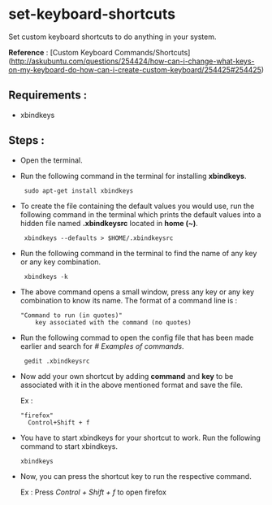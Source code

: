 # set-keyboard-shortcuts
Set custom keyboard shortcuts to do anything in your system.

**Reference** : [Custom Keyboard Commands/Shortcuts]         (http://askubuntu.com/questions/254424/how-can-i-change-what-keys-on-my-keyboard-do-how-can-i-create-custom-keyboard/254425#254425)

## Requirements :

* xbindkeys

## Steps :

* Open the terminal.
* Run the following command in the terminal for installing **xbindkeys**.

  ```  sudo apt-get install xbindkeys  ```
  
* To create the file containing the default values you would use, run the following command in the terminal 
which prints the default values into a hidden file named **.xbindkeysrc** located in **home (~)**.

  ```  xbindkeys --defaults > $HOME/.xbindkeysrc  ```
* Run the following command in the terminal to find the name of any key or any key combination. 

  ```  xbindkeys -k  ```
* The above command opens a small window, press any key or any key combination to know its name. The format of a command line is :
  
  ```  
  "Command to run (in quotes)"
      key associated with the command (no quotes)  
  ```
* Run the following commad to open the config file that has been made earlier and search for *# Examples of commands*.

  ```  gedit .xbindkeysrc  ```
* Now add your own shortcut by adding **command** and **key** to be associated with it in the above mentioned format and save the file. 

  Ex :

  ``` 
  "firefox"
    Control+Shift + f
  ```
* You have to start xbindkeys for your shortcut to work. Run the following command to start xbindkeys.

  ``` xbindkeys ```
* Now, you can press the shortcut key to run the respective command. 
  
  Ex : Press *Control + Shift + f* to open firefox

